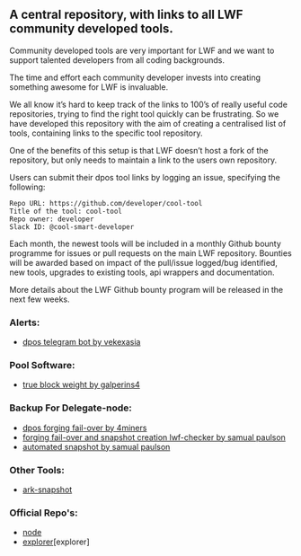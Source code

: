 
## A central repository, with links to all LWF community developed tools.

Community developed tools are very important for LWF and we want to support talented developers from all coding backgrounds. 

The time and effort each community developer invests into creating something awesome for LWF is invaluable.

We all know it’s hard to keep track of the links to 100’s of really useful code repositories, trying to find the right tool quickly can be frustrating.  So we have developed this repository with the aim of creating a centralised list of tools, containing links to the specific tool repository.  

One of the benefits of this setup is that LWF doesn’t host a fork of the repository, but only needs to maintain a link to the users own repository.

Users can submit their dpos tool links by logging an issue, specifying the following:

```
Repo URL: https://github.com/developer/cool-tool
Title of the tool: cool-tool
Repo owner: developer
Slack ID: @cool-smart-developer
```

Each month, the newest tools will be included in a monthly Github bounty programme for issues or pull requests on the main LWF repository.  Bounties will be awarded based on impact of the pull/issue logged/bug identified, new tools, upgrades to existing tools, api wrappers and documentation.

More details about the LWF Github bounty program will be released in the next few weeks.

### Alerts:
- [dpos telegram bot by vekexasia](https://github.com/vekexasia/dpos-telegram-bot)

### Pool Software:
- [true block weight by galperins4](https://github.com/galperins4)

### Backup For Delegate-node:
- [dpos forging fail-over by 4miners](https://github.com/4miners/always-forge)
- [forging fail-over and snapshot creation lwf-checker by samual paulson](https://github.com/samuelpaulsun/lwf-checker)
- [automated snapshot by samual paulson](https://github.com/samuelpaulsun/lwf-snapshot)

### Other Tools:
- [ark-snapshot](https://github.com/Gr33nDrag0n69/Ark-Snapshot)


### Official Repo's:
- [node](https://github.com/lwfcoin/lwf-node/)
- [explorer](https://github.com/lwfcoin/lwf-explorer/)[explorer]
